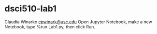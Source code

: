 # dsci510-lab1
Claudia Winarko
cpwinark@usc.edu
Open Jupyter Notebook, make a new Notebook, type %run Lab1.py, then click Run. 
